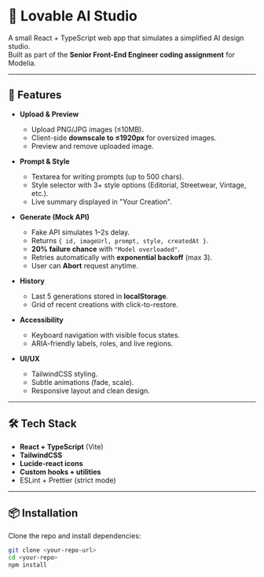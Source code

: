 # 🎨 Lovable AI Studio

A small React + TypeScript web app that simulates a simplified AI design studio.  
Built as part of the **Senior Front-End Engineer coding assignment** for Modelia.

---

## 🚀 Features

- **Upload & Preview**
  - Upload PNG/JPG images (≤10MB).
  - Client-side **downscale to ≤1920px** for oversized images.
  - Preview and remove uploaded image.

- **Prompt & Style**
  - Textarea for writing prompts (up to 500 chars).
  - Style selector with 3+ style options (Editorial, Streetwear, Vintage, etc.).
  - Live summary displayed in "Your Creation".

- **Generate (Mock API)**
  - Fake API simulates 1–2s delay.
  - Returns `{ id, imageUrl, prompt, style, createdAt }`.
  - **20% failure chance** with `"Model overloaded"`.
  - Retries automatically with **exponential backoff** (max 3).
  - User can **Abort** request anytime.

- **History**
  - Last 5 generations stored in **localStorage**.
  - Grid of recent creations with click-to-restore.

- **Accessibility**
  - Keyboard navigation with visible focus states.
  - ARIA-friendly labels, roles, and live regions.

- **UI/UX**
  - TailwindCSS styling.
  - Subtle animations (fade, scale).
  - Responsive layout and clean design.

---

## 🛠️ Tech Stack

- **React + TypeScript** (Vite)
- **TailwindCSS**
- **Lucide-react icons**
- **Custom hooks + utilities**
- ESLint + Prettier (strict mode)

---


## 📦 Installation

Clone the repo and install dependencies:

```bash
git clone <your-repo-url>
cd <your-repo>
npm install